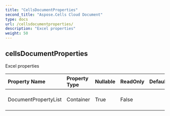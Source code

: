 ```yaml
---
title: "CellsDocumentProperties"
second_title: "Aspose.Cells Cloud Document"
type: docs
url: /cellsdocumentproperties/
description: "Excel properties"
weight: 50
---
```


## **cellsDocumentProperties**

Excel properties 

| Property Name | Property Type | Nullable |  ReadOnly | DefaultValue | Description | 
| :- | :- | :- |:- |  :- | :- |
| DocumentPropertyList | Container | True |  False |  | Document property list. |  

